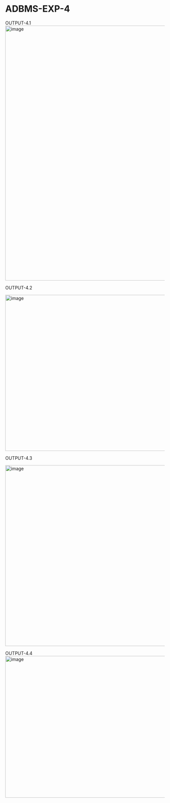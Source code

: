 # ADBMS-EXP-4
OUTPUT-4.1
<img width="536" height="802" alt="image" src="https://github.com/user-attachments/assets/e7b2ad3f-6cb9-4f5a-9760-8f5b6e5a31e3" />


OUTPUT-4.2

<img width="630" height="491" alt="image" src="https://github.com/user-attachments/assets/29ee74ff-6f40-4280-b63e-ebe421f24579" />

OUTPUT-4.3

<img width="632" height="569" alt="image" src="https://github.com/user-attachments/assets/899d6fd1-08a0-471b-8e7b-f36049a34a3a" />

OUTPUT-4.4
<img width="606" height="446" alt="image" src="https://github.com/user-attachments/assets/04e96a7d-e510-42c8-aace-c4447b20ab49" />


